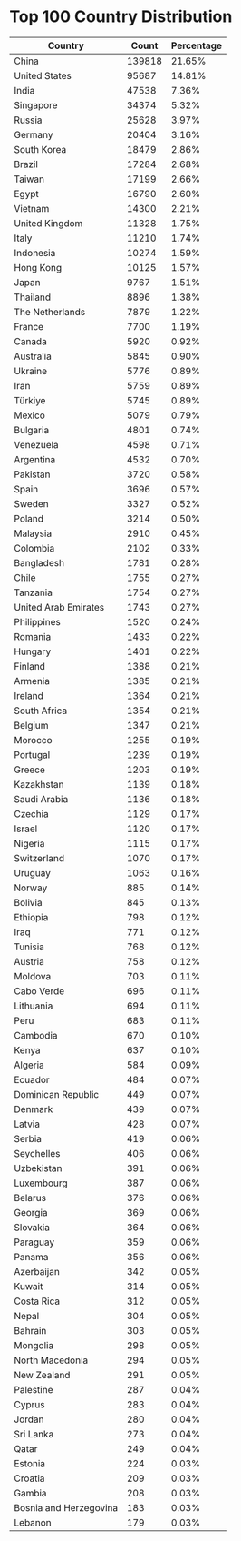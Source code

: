 # Top 100 Country Distribution
| Country | Count | Percentage |
|----|----|----|
| China | 139818 | 21.65% |
| United States | 95687 | 14.81% |
| India | 47538 | 7.36% |
| Singapore | 34374 | 5.32% |
| Russia | 25628 | 3.97% |
| Germany | 20404 | 3.16% |
| South Korea | 18479 | 2.86% |
| Brazil | 17284 | 2.68% |
| Taiwan | 17199 | 2.66% |
| Egypt | 16790 | 2.60% |
| Vietnam | 14300 | 2.21% |
| United Kingdom | 11328 | 1.75% |
| Italy | 11210 | 1.74% |
| Indonesia | 10274 | 1.59% |
| Hong Kong | 10125 | 1.57% |
| Japan | 9767 | 1.51% |
| Thailand | 8896 | 1.38% |
| The Netherlands | 7879 | 1.22% |
| France | 7700 | 1.19% |
| Canada | 5920 | 0.92% |
| Australia | 5845 | 0.90% |
| Ukraine | 5776 | 0.89% |
| Iran | 5759 | 0.89% |
| Türkiye | 5745 | 0.89% |
| Mexico | 5079 | 0.79% |
| Bulgaria | 4801 | 0.74% |
| Venezuela | 4598 | 0.71% |
| Argentina | 4532 | 0.70% |
| Pakistan | 3720 | 0.58% |
| Spain | 3696 | 0.57% |
| Sweden | 3327 | 0.52% |
| Poland | 3214 | 0.50% |
| Malaysia | 2910 | 0.45% |
| Colombia | 2102 | 0.33% |
| Bangladesh | 1781 | 0.28% |
| Chile | 1755 | 0.27% |
| Tanzania | 1754 | 0.27% |
| United Arab Emirates | 1743 | 0.27% |
| Philippines | 1520 | 0.24% |
| Romania | 1433 | 0.22% |
| Hungary | 1401 | 0.22% |
| Finland | 1388 | 0.21% |
| Armenia | 1385 | 0.21% |
| Ireland | 1364 | 0.21% |
| South Africa | 1354 | 0.21% |
| Belgium | 1347 | 0.21% |
| Morocco | 1255 | 0.19% |
| Portugal | 1239 | 0.19% |
| Greece | 1203 | 0.19% |
| Kazakhstan | 1139 | 0.18% |
| Saudi Arabia | 1136 | 0.18% |
| Czechia | 1129 | 0.17% |
| Israel | 1120 | 0.17% |
| Nigeria | 1115 | 0.17% |
| Switzerland | 1070 | 0.17% |
| Uruguay | 1063 | 0.16% |
| Norway | 885 | 0.14% |
| Bolivia | 845 | 0.13% |
| Ethiopia | 798 | 0.12% |
| Iraq | 771 | 0.12% |
| Tunisia | 768 | 0.12% |
| Austria | 758 | 0.12% |
| Moldova | 703 | 0.11% |
| Cabo Verde | 696 | 0.11% |
| Lithuania | 694 | 0.11% |
| Peru | 683 | 0.11% |
| Cambodia | 670 | 0.10% |
| Kenya | 637 | 0.10% |
| Algeria | 584 | 0.09% |
| Ecuador | 484 | 0.07% |
| Dominican Republic | 449 | 0.07% |
| Denmark | 439 | 0.07% |
| Latvia | 428 | 0.07% |
| Serbia | 419 | 0.06% |
| Seychelles | 406 | 0.06% |
| Uzbekistan | 391 | 0.06% |
| Luxembourg | 387 | 0.06% |
| Belarus | 376 | 0.06% |
| Georgia | 369 | 0.06% |
| Slovakia | 364 | 0.06% |
| Paraguay | 359 | 0.06% |
| Panama | 356 | 0.06% |
| Azerbaijan | 342 | 0.05% |
| Kuwait | 314 | 0.05% |
| Costa Rica | 312 | 0.05% |
| Nepal | 304 | 0.05% |
| Bahrain | 303 | 0.05% |
| Mongolia | 298 | 0.05% |
| North Macedonia | 294 | 0.05% |
| New Zealand | 291 | 0.05% |
| Palestine | 287 | 0.04% |
| Cyprus | 283 | 0.04% |
| Jordan | 280 | 0.04% |
| Sri Lanka | 273 | 0.04% |
| Qatar | 249 | 0.04% |
| Estonia | 224 | 0.03% |
| Croatia | 209 | 0.03% |
| Gambia | 208 | 0.03% |
| Bosnia and Herzegovina | 183 | 0.03% |
| Lebanon | 179 | 0.03% |
